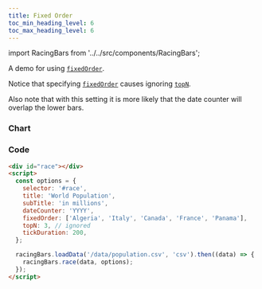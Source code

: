 ```yaml
---
title: Fixed Order
toc_min_heading_level: 6
toc_max_heading_level: 6
---
```


import RacingBars from '../../src/components/RacingBars';

A demo for using [`fixedOrder`](/docs/documentation/options#fixedorder).

<!--truncate-->

Notice that specifying [`fixedOrder`](/docs/documentation/options#fixedorder) causes ignoring [`topN`](/docs/documentation/options#topn).

Also note that with this setting it is more likely that the date counter will overlap the lower bars.

### Chart

<div className="gallery">
  <RacingBars
    dataUrl="/data/population.csv"
    dataType="csv"
    title="World Population"
    subTitle="in millions"
    dateCounter="YYYY"
    fixedOrder={['Algeria', 'Italy', 'Canada', 'France', 'Argentina']}
    topN="3"
    tickDuration="200"
/>

</div>

### Code

```html {8}
<div id="race"></div>
<script>
  const options = {
    selector: '#race',
    title: 'World Population',
    subTitle: 'in millions',
    dateCounter: 'YYYY',
    fixedOrder: ['Algeria', 'Italy', 'Canada', 'France', 'Panama'],
    topN: 3, // ignored
    tickDuration: 200,
  };

  racingBars.loadData('/data/population.csv', 'csv').then((data) => {
    racingBars.race(data, options);
  });
</script>
```
